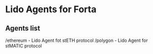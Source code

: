 # Lido Agents for Forta

## Agents list

/ethereum - Lido Agent fot stETH protocol
/polygon - Lido Agent for stMATIC protocol



